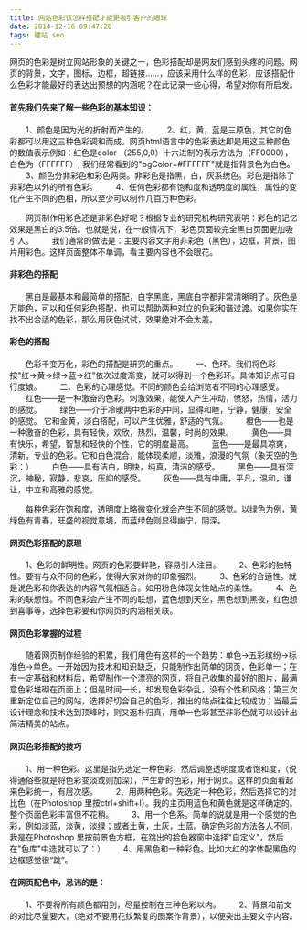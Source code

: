 ```yaml
---
title: 网站色彩该怎样搭配才能更吸引客户的眼球
date: 2014-12-16 09:47:20
tags: 建站 seo
---
```

网页的色彩是树立网站形象的关键之一，色彩搭配却是网友们感到头疼的问题。网页的背景，文字，图标，边框，超链接……，应该采用什么样的色彩，应该搭配什么色彩才能最好的表达出预想的内涵呢？在此记录一些心得，希望对你有所启发。
#### 首先我们先来了解一些色彩的基本知识：
　　1、颜色是因为光的折射而产生的。
　　2、红，黄，蓝是三原色，其它的色彩都可以用这三种色彩调和而成。网页html语言中的色彩表达即是用这三种颜色的数值表示例如：红色是color （255,0,0）十六进制的表示方法为（FF0000），白色为（FFFFFF）, 我们经常看到的"bgColor=#FFFFFF"就是指背景色为白色。
　　3、颜色分非彩色和彩色两类。非彩色是指黑，白，灰系统色。彩色是指除了非彩色以外的所有色彩。
　　4、任何色彩都有饱和度和透明度的属性，属性的变化产生不同的色相，所以至少可以制作几百万种色彩。

　　网页制作用彩色还是非彩色好呢？根据专业的研究机构研究表明：彩色的记忆效果是黑白的3.5倍。也就是说，在一般情况下，彩色页面较完全黑白页面更加吸引人。
　　我们通常的做法是：主要内容文字用非彩色（黑色），边框，背景，图片用彩色。这样页面整体不单调，看主要内容也不会眼花。
#### 非彩色的搭配
　　黑白是最基本和最简单的搭配，白字黑底，黑底白字都非常清晰明了。灰色是万能色，可以和任何彩色搭配，也可以帮助两种对立的色彩和谐过渡。如果你实在找不出合适的色彩，那么用灰色试试，效果绝对不会太差。
#### 彩色的搭配
　　色彩千变万化，彩色的搭配是研究的重点。
　　一、色环。我们将色彩按"红-&gt;黄-&gt;绿-&gt;蓝-&gt;红"依次过度渐变，就可以得到一个色彩环。具体知识点可自行度娘。
　　二、色彩的心理感觉。不同的颜色会给浏览者不同的心理感受。
　　红色——是一种激奋的色彩。刺激效果，能使人产生冲动，愤怒，热情，活力的感觉。
　　绿色——介于冷暖两中色彩的中间，显得和睦，宁静，健康，安全的感觉。 它和金黄，淡白搭配，可以产生优雅，舒适的气氛。
　　橙色——也是一种激奋的色彩，具有轻快，欢欣，热烈，温馨，时尚的效果。
　　黄色——具有快乐，希望，智慧和轻快的个性，它的明度最高。
　　蓝色——是最具凉爽，清新，专业的色彩。它和白色混合，能体现柔顺，淡雅，浪漫的气氛（象天空的色彩：）
　　白色——具有洁白，明快，纯真，清洁的感受。
　　黑色——具有深沉，神秘，寂静，悲哀，压抑的感受。
　　灰色——具有中庸，平凡，温和，谦让，中立和高雅的感觉。

　　每种色彩在饱和度，透明度上略微变化就会产生不同的感觉。以绿色为例，黄绿色有青春，旺盛的视觉意境，而蓝绿色则显得幽宁，阴深。
#### 网页色彩搭配的原理
　　1、色彩的鲜明性。网页的色彩要鲜艳，容易引人注目。
　　2、色彩的独特性。要有与众不同的色彩，使得大家对你的印象强烈。
　　3、色彩的合适性。就是说色彩和你表达的内容气氛相适合。如用粉色体现女性站点的柔性。
　　4、色彩的联想性。不同色彩会产生不同的联想，蓝色想到天空，黑色想到黑夜，红色想到喜事等，选择色彩要和你网页的内涵相关联。

#### 网页色彩掌握的过程
　　随着网页制作经验的积累，我们用色有这样的一个趋势：单色-&gt;五彩缤纷-&gt;标准色-&gt;单色。一开始因为技术和知识缺乏，只能制作出简单的网页，色彩单一；在有一定基础和材料后，希望制作一个漂亮的网页，将自己收集的最好的图片，最满意色彩堆砌在页面上；但是时间一长，却发现色彩杂乱，没有个性和风格；第三次重新定位自己的网站，选择好切合自己的色彩，推出的站点往往比较成功；当最后设计理念和技术达到顶峰时，则又返朴归真，用单一色彩甚至非彩色就可以设计出简洁精美的站点。

#### 网页色彩搭配的技巧
　　1、用一种色彩。这里是指先选定一种色彩，然后调整透明度或者饱和度，（说得通俗些就是将色彩变淡或则加深），产生新的色彩，用于网页。这样的页面看起来色彩统一，有层次感。
　　2、用两种色彩。先选定一种色彩，然后选择它的对比色（在Photoshop 里按ctrl+shift+I）。我的主页用蓝色和黄色就是这样确定的。整个页面色彩丰富但不花稍。
　　3、用一个色系。简单的说就是用一个感觉的色彩，例如淡蓝，淡黄，淡绿；或者土黄，土灰，土蓝。确定色彩的方法各人不同，我是在Photoshop 里按前景色方框，在跳出的拾色器窗中选择"自定义"，然后在"色库"中选就可以了：）
　　4、用黑色和一种彩色。比如大红的字体配黑色的边框感觉很“跳”。

#### 在网页配色中，忌讳的是：
　　1、不要将所有颜色都用到，尽量控制在三种色彩以内。
　　2、背景和前文的对比尽量要大，（绝对不要用花纹繁复的图案作背景），以便突出主要文字内容。
